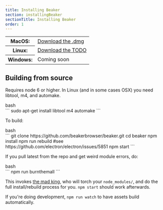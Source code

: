 ```yaml
---
title: Installing Beaker
section: installingBeaker
sectionTitle: Installing Beaker
order: 1
---
```


<table class="install-options basic-table">
  <tr>
    <th>MacOS:</th>
    <td>
      <i class="fa fa-apple"></i>
      <a href="https://download.beakerbrowser.net/download/latest/osx">Download the .dmg</a>
    </td>
  </tr>
  <tr>
    <th>Linux:</th>
    <td>
      <i class="fa fa-linux"></i>
      <a href="TODO">Download the TODO</a>
    </td>
  </tr>
  <tr>
    <th>Windows:</th>
    <td>
      <i class="fa fa-windows"></i>
      Coming soon
    </td>
  </tr>
</table>

## Building from source

Requires node 6 or higher.
In Linux (and in some cases OSX) you need libtool, m4, and automake.

<figcaption class="code">bash</figcaption>
```
sudo apt-get install libtool m4 automake
```

To build:

<figcaption class="code">bash</figcaption>
```
git clone https://github.com/beakerbrowser/beaker.git
cd beaker
npm install
npm run rebuild #see https://github.com/electron/electron/issues/5851
npm start
```

If you pull latest from the repo and get weird module errors, do:

<figcaption class="code">bash</figcaption>
```
npm run burnthemall
```

This invokes [the mad king](http://nerdist.com/wp-content/uploads/2016/05/the-mad-king-game-of-thrones.jpg), who will torch your `node_modules/`, and do the full install/rebuild process for you.
`npm start` should work afterwards.

If you're doing development, `npm run watch` to have assets build automatically.
